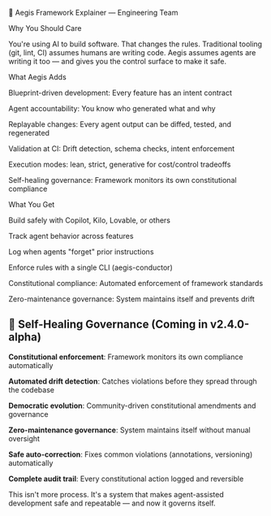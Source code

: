 📄 Aegis Framework Explainer — Engineering Team

Why You Should Care

You're using AI to build software. That changes the rules. Traditional tooling (git, lint, CI) assumes humans are writing code. Aegis assumes agents are writing it too — and gives you the control surface to make it safe.

What Aegis Adds

Blueprint-driven development: Every feature has an intent contract

Agent accountability: You know who generated what and why

Replayable changes: Every agent output can be diffed, tested, and regenerated

Validation at CI: Drift detection, schema checks, intent enforcement

Execution modes: lean, strict, generative for cost/control tradeoffs

Self-healing governance: Framework monitors its own constitutional compliance

What You Get

Build safely with Copilot, Kilo, Lovable, or others

Track agent behavior across features

Log when agents "forget" prior instructions

Enforce rules with a single CLI (aegis-conductor)

Constitutional compliance: Automated enforcement of framework standards

Zero-maintenance governance: System maintains itself and prevents drift

## 🔮 Self-Healing Governance (Coming in v2.4.0-alpha)

**Constitutional enforcement**: Framework monitors its own compliance automatically

**Automated drift detection**: Catches violations before they spread through the codebase  

**Democratic evolution**: Community-driven constitutional amendments and governance

**Zero-maintenance governance**: System maintains itself without manual oversight

**Safe auto-correction**: Fixes common violations (annotations, versioning) automatically

**Complete audit trail**: Every constitutional action logged and reversible

This isn't more process. It's a system that makes agent-assisted development safe and repeatable — and now it governs itself.